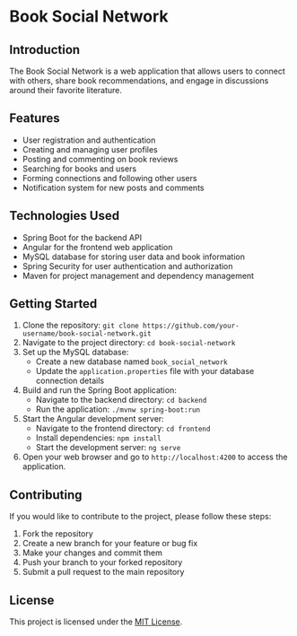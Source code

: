 # Book Social Network

## Introduction
The Book Social Network is a web application that allows users to connect with others, share book recommendations, and engage in discussions around their favorite literature.

## Features
- User registration and authentication
- Creating and managing user profiles
- Posting and commenting on book reviews
- Searching for books and users
- Forming connections and following other users
- Notification system for new posts and comments

## Technologies Used
- Spring Boot for the backend API
- Angular for the frontend web application
- MySQL database for storing user data and book information
- Spring Security for user authentication and authorization
- Maven for project management and dependency management

## Getting Started
1. Clone the repository: `git clone https://github.com/your-username/book-social-network.git`
2. Navigate to the project directory: `cd book-social-network`
3. Set up the MySQL database:
    - Create a new database named `book_social_network`
    - Update the `application.properties` file with your database connection details
4. Build and run the Spring Boot application:
    - Navigate to the backend directory: `cd backend`
    - Run the application: `./mvnw spring-boot:run`
5. Start the Angular development server:
    - Navigate to the frontend directory: `cd frontend`
    - Install dependencies: `npm install`
    - Start the development server: `ng serve`
6. Open your web browser and go to `http://localhost:4200` to access the application.

## Contributing
If you would like to contribute to the project, please follow these steps:
1. Fork the repository
2. Create a new branch for your feature or bug fix
3. Make your changes and commit them
4. Push your branch to your forked repository
5. Submit a pull request to the main repository

## License
This project is licensed under the [MIT License](LICENSE).